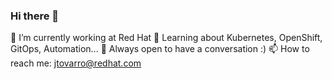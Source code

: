 ### Hi there 👋

<!--
**jtovarro/jtovarro** is a ✨ _special_ ✨ repository because its `README.md` (this file) appears on your GitHub profile.

Here are some ideas to get you started:

- 🔭 I’m currently working on ...
- 🌱 I’m currently learning ...
- 👯 I’m looking to collaborate on ...
- 🤔 I’m looking for help with ...
- 💬 Ask me about ...
- 📫 How to reach me: ...
- 😄 Pronouns: ...
- ⚡ Fun fact: ...
-->

🔭 I’m currently working at Red Hat
🌱 Learning about Kubernetes, OpenShift, GitOps, Automation...
💬 Always open to have a conversation :)
📫 How to reach me: jtovarro@redhat.com
